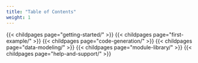 ```yaml
---
title: "Table of Contents"
weight: 1
---
```


{{< childpages page="getting-started/" >}}
{{< childpages page="first-example/" >}}
{{< childpages page="code-generation/" >}}
{{< childpages page="data-modeling/" >}}
{{< childpages page="module-library/" >}}
{{< childpages page="help-and-support/" >}}

